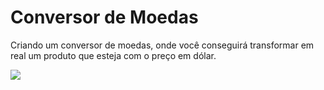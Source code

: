 # Conversor de Moedas
Criando um conversor de moedas, onde você conseguirá transformar em real um produto que esteja com o preço em dólar.

<p>
  <img src=".github/tabelaDePontos.png">
</p>